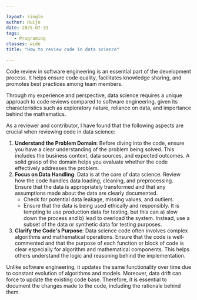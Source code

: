 ```yaml
---

layout: single  
author: Huijo  
date: 2025-07-31
tags:  
   - Programing
classes: wide  
title: "How to review code in data science"  

---
```


Code review in software engineering is an essential part of the development process. It helps ensure code quality, facilitates knowledge sharing, and promotes best practices among team members.

Through my experience and perspective, data science requires a unique approach to code reviews compared to software engineering, given its characteristics such as exploratory nature, reliance on data, and importance behind the mathematics.

As a reviewer and contributor, I have found that the following aspects are crucial when reviewing code in data science:

1. **Understand the Problem Domain**: Before diving into the code, ensure you have a clear understanding of the problem being solved. This includes the business context, data sources, and expected outcomes. A solid grasp of the domain helps you evaluate whether the code effectively addresses the problem.
2. **Focus on Data Handling**: Data is at the core of data science. Review how the code handles data loading, cleaning, and preprocessing. Ensure that the data is appropriately transformed and that any assumptions made about the data are clearly documented. 
   - Check for potential data leakage, missing values, and outliers.
   - Ensure that the data is being used ethically and responsibly. It is tempting to use production data for testing, but this can a) slow down the process and b) lead to overload the system. Instead, use a subset of the data or synthetic data for testing purposes.
3. **Clarify the Code's Purpose**: Data science code often involves complex algorithms and mathematical operations. Ensure that the code is well-commented and that the purpose of each function or block of code is clear especially for algorithm and mathematical components. This helps others understand the logic and reasoning behind the implementation.

Unlike software engineering, it updates the same functionality over time due to constant evolution of algorithms and models. Moreover, data drift can force to update the existing code base. Therefore, it is essential to document the changes made to the code, including the rationale behind them.